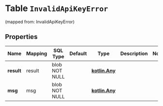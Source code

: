 
# Table `InvalidApiKeyError` 
(mapped from: InvalidApiKeyError)

## Properties
Name | Mapping | SQL Type | Default | Type | Description | Notes
---- | ------- | -------- | ------- | ---- | ----------- | -----
**result** | result | blob NOT NULL |  | [**kotlin.Any**](.md) |  | 
**msg** | msg | blob NOT NULL |  | [**kotlin.Any**](.md) |  | 




